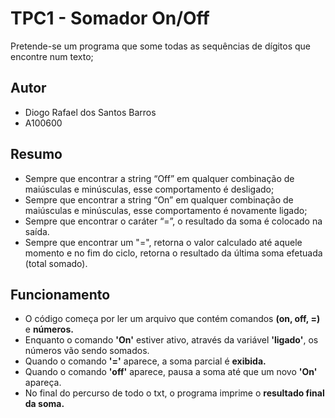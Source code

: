 # TPC1 - Somador On/Off
Pretende-se um programa que some todas as sequências de dígitos que encontre num texto;

## Autor
- Diogo Rafael dos Santos Barros
- A100600

## Resumo
- Sempre que encontrar a string “Off” em qualquer combinação de maiúsculas e minúsculas, esse comportamento é desligado;
- Sempre que encontrar a string “On” em qualquer combinação de maiúsculas e minúsculas, esse comportamento é novamente ligado;
- Sempre que encontrar o caráter “=”, o resultado da soma é colocado na saída.
- Sempre que encontrar um "=", retorna o valor calculado até aquele momento e no fim do ciclo, retorna o resultado da última soma efetuada (total somado).

## Funcionamento
- O código começa por ler um arquivo que contém comandos **(on, off, =)** e **números.**
- Enquanto o comando **'On'** estiver ativo, através da variável **'ligado'**, os números vão sendo somados.
- Quando o comando **'='** aparece, a soma parcial é **exibida.**
- Quando o comando **'off'** aparece, pausa a soma até que um novo **'On'** apareça.
- No final do percurso de todo o txt, o programa imprime o **resultado final da soma.**